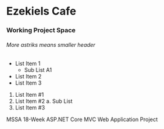 # Ezekiels Cafe
### Working Project Space
###### More astriks means smaller header

* List Item 1
  * Sub List A1
* List Item 2
* List Item 3

1. List Item #1
1. List Item #2
  a.  Sub List
1. List Item #3

MSSA 18-Week ASP.NET Core MVC Web Application Project
